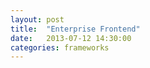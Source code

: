 ```yaml
---
layout: post
title:  "Enterprise Frontend"
date:   2013-07-12 14:30:00
categories: frameworks
---
```


